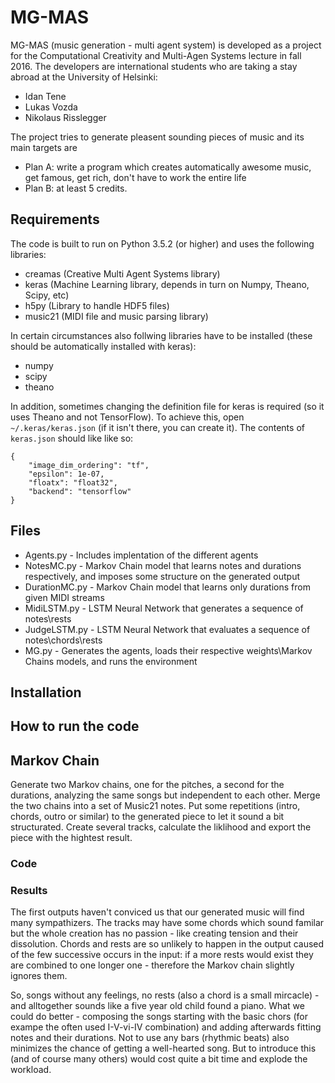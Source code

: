 # MG-MAS

MG-MAS (music generation - multi agent system) is developed as a project for the Computational Creativity and Multi-Agen Systems lecture in fall 2016. The developers are international students who are taking a stay abroad at the University of Helsinki:
* Idan Tene
* Lukas Vozda
* Nikolaus Risslegger

The project tries to generate pleasent sounding pieces of music and its main targets are
* Plan A: write a program which creates automatically awesome music, get famous, get rich, don't have to work the entire life
* Plan B: at least 5 credits.

## Requirements
The code is built to run on Python 3.5.2 (or higher) and uses the following libraries:
- creamas (Creative Multi Agent Systems library)
- keras (Machine Learning library, depends in turn on Numpy, Theano, Scipy, etc)
- h5py (Library to handle HDF5 files)
- music21 (MIDI file and music parsing library)

In certain circumstances also follwing libraries have to be installed (these should be automatically installed with keras):
- numpy
- scipy
- theano

In addition, sometimes changing the definition file for keras is required (so it uses Theano and not TensorFlow).
To achieve this, open `~/.keras/keras.json` (if it isn't there, you can create it).
The contents of `keras.json` should like like so:
```
{
    "image_dim_ordering": "tf",
    "epsilon": 1e-07,
    "floatx": "float32",
    "backend": "tensorflow"
}
```


## Files
- Agents.py - Includes implentation of the different agents
- NotesMC.py - Markov Chain model that learns notes and durations respectively, and imposes some structure on the generated output
- DurationMC.py - Markov Chain model that learns only durations from given MIDI streams
- MidiLSTM.py - LSTM Neural Network that generates a sequence of notes\rests
- JudgeLSTM.py - LSTM Neural Network that evaluates a sequence of notes\chords\rests
- MG.py - Generates the agents, loads their respective weights\Markov Chains models, and runs the environment

## Installation

## How to run the code

## Markov Chain
Generate two Markov chains, one for the pitches, a second for the durations, analyzing the same songs but independent to each other.
Merge the two chains into a set of Music21 notes.
Put some repetitions (intro, chords, outro or similar) to the generated piece to let it sound a bit structurated.
Create several tracks, calculate the liklihood and export the piece with the hightest result.

### Code


### Results
The first outputs haven't conviced us that our generated music will find many sympathizers. The tracks may have some chords which sound familar but the whole creation has no passion - like creating tension and their dissolution. 
Chords and rests are so unlikely to happen in the output caused of the few successive occurs in the input:
if a more rests would exist they are combined to one longer one - therefore the Markov chain slightly ignores them.

So, songs without any feelings, no rests (also a chord is a small mircacle) - and alltogether sounds like a five year old child found a piano. 
What we could do better - composing the songs starting with the basic chors (for exampe the often used I-V-vi-IV combination) and adding afterwards fitting notes and their durations.
Not to use any bars (rhythmic beats) also minimizes the chance of getting a well-hearted song. 
But to introduce this (and of course many others) would cost quite a bit time and explode the workload.



